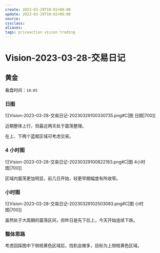 ```yaml
---
create: 2023-03-29T10:02+08:00
update: 2023-03-29T10:02+08:00
source:
cssclass:
aliases:
tags: priceaction vision trading
---
```


# Vision-2023-03-28-交易日记

## 黄金

看盘时间：`10:05`

### 日图

![[Vision-2023-03-28-交易日记-20230329100330735.png#C|图 日图|700]]

近期整体上行，但最近两天处于震荡整理。

在上、下两个蓝框区域可考虑交易。

### 4 小时图

![[Vision-2023-03-28-交易日记-20230329100822183.png#C|图 4小时图|700]]

区域内震荡更加明显，前几日开始，较更早期幅度有所收窄。

### 小时图

![[Vision-2023-03-28-交易日记-20230329102503083.png#C|图 小时图|700]]



虽然处于大周期的震荡区间，但昨日是先下后上，今天开始连续下跌。

### 整体思路

考虑回踩图中下侧桔黄色区域后，找机会做多，目标为上侧桔黄色区域。
